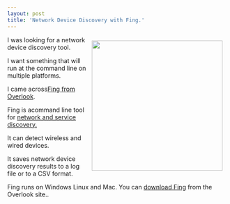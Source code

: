 ```yaml
---
layout: post
title: 'Network Device Discovery with Fing.'
---
```

<img style="padding: 10px;" src="http://kinlane-productions.s3.amazonaws.com/overlook-fing.png" alt="" width="300" align="right" />I was looking for a network device discovery tool.<p></p>
I want something that will run at the command line on multiple platforms.<p></p>
I came across<a title="Fing" href="http://www.over-look.com/site/">Fing from Overlook</a>.<p></p>
Fing is acommand line tool for <a title="Network and Service Discovery" href="http://www.over-look.com/site/">network and service discovery.</a><p></p>
It can detect wireless and wired devices.<p></p>
It saves network device discovery results to a log file or to a CSV format.<p></p>
Fing runs on Windows Linux and Mac.  You can <a title="Download Fing" href="http://www.over-look.com/site/index.php/download">download Fing</a> from the Overlook site..
